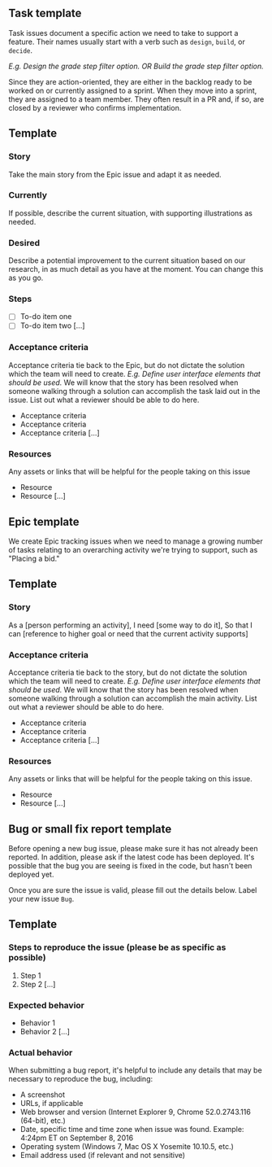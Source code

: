 <!--

Choose your template
Because Github only accommodates one issue template at a time, this file lays out templates for a few of the different kinds of issues we need to create.

NOTE: When you create a new issue, just take out the template you need from the code section and delete everything else you don't need.

-->
## <a name="task">Task template</a>
Task issues document a specific action we need to take to support a feature.
Their names usually start with a verb such as `design`, `build`, or `decide`.

*E.g. Design the grade step filter option. OR Build the grade step filter option.*

Since they are action-oriented, they are either in the backlog ready to be worked on or currently assigned to a sprint.
When they move into a sprint, they are assigned to a team member.
They often result in a PR and, if so, are closed by a reviewer who confirms implementation.   

## Template
### Story
Take the main story from the Epic issue and adapt it as needed.

### Currently
If possible, describe the current situation, with supporting illustrations as needed.

### Desired
Describe a potential improvement to the current situation based on our research, in as much detail as you have at the moment. You can change this as you go.

### Steps
- [ ] To-do item one
- [ ] To-do item two [...]

### Acceptance criteria
Acceptance criteria tie back to the Epic, but do not dictate the solution which the team will need to create. *E.g. Define user interface elements that should be used.* We will know that the story has been resolved when someone walking through a solution can accomplish the task laid out in the issue. List out what a reviewer should be able to do here.
* Acceptance criteria
* Acceptance criteria
* Acceptance criteria [...]

### Resources
Any assets or links that will be helpful for the people taking on this issue
* Resource
* Resource [...]

## <a name="feature">Epic template</a>
We create Epic tracking issues when we need to manage a growing number of tasks relating to an overarching activity we're trying to support, such as "Placing a bid."

## Template
### Story
As a [person performing an activity],
I need [some way to do it],
So that I can [reference to higher goal or need that the current activity supports]

### Acceptance criteria
Acceptance criteria tie back to the story, but do not dictate the solution which the team will need to create. *E.g. Define user interface elements that should be used.* We will know that the story has been resolved when someone walking through a solution can accomplish the main activity. List out what a reviewer should be able to do here.
* Acceptance criteria
* Acceptance criteria
* Acceptance criteria [...]

### Resources
Any assets or links that will be helpful for the people taking on this issue.
* Resource
* Resource [...]

## <a name="bug">Bug or small fix report template</a>

Before opening a new bug issue, please make sure it has not already been reported. In addition, please ask if the latest code has been deployed. It's possible that the bug you are seeing is fixed in the code, but hasn't been deployed yet.

Once you are sure the issue is valid, please fill out the details below. Label your new issue `Bug`.

## Template
### Steps to reproduce the issue (please be as specific as possible)
1. Step 1
1. Step 2 [...]

### Expected behavior
* Behavior 1
* Behavior 2 [...]

### Actual behavior

When submitting a bug report, it's helpful to include any details that may be necessary to reproduce the bug, including:

- A screenshot
- URLs, if applicable
- Web browser and version (Internet Explorer 9,
Chrome 52.0.2743.116 (64-bit), etc.)
- Date, specific time and time zone when issue was found.
Example: 4:24pm ET on September 8, 2016
- Operating system (Windows 7, Mac OS X Yosemite 10.10.5, etc.)
- Email address used (if relevant and not sensitive)
